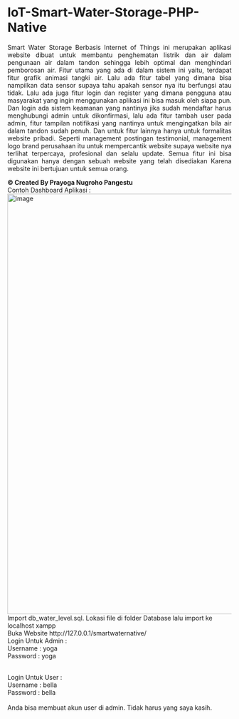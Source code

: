 # IoT-Smart-Water-Storage-PHP-Native
<p align="justify">Smart Water Storage Berbasis Internet of Things ini merupakan aplikasi website dibuat untuk membantu penghematan listrik dan air dalam pengunaan air dalam tandon sehingga lebih optimal dan menghindari pemborosan air. Fitur utama yang ada di dalam sistem ini yaitu, terdapat fitur grafik animasi tangki air. Lalu ada fitur tabel yang dimana bisa nampilkan data sensor supaya tahu apakah sensor nya itu berfungsi atau tidak. Lalu ada juga fitur login dan register yang dimana pengguna atau masyarakat yang ingin menggunakan aplikasi ini bisa masuk oleh siapa pun. Dan login ada sistem keamanan yang nantinya jika sudah mendaftar harus menghubungi admin untuk dikonfirmasi, lalu ada fitur tambah user pada admin, fitur tampilan notifikasi yang nantinya untuk mengingatkan bila air dalam tandon sudah penuh. Dan untuk fitur lainnya hanya untuk formalitas website pribadi. Seperti management postingan testimonial, management logo brand perusahaan itu untuk mempercantik website supaya website nya terlihat terpercaya, profesional dan selalu update. Semua fitur ini bisa digunakan hanya dengan sebuah website yang telah disediakan Karena website ini bertujuan untuk semua orang. </p
<br><strong> © Created By Prayoga Nugroho Pangestu </strong>
<br> Contoh Dashboard Aplikasi :

<img width="943" alt="image" src="https://user-images.githubusercontent.com/34431995/183300505-36b937b9-9895-45d6-ac37-854d9a88d9f5.png">
<br> Import db_water_level.sql. Lokasi file di folder Database lalu import ke localhost xampp
<br> Buka Website http://127.0.0.1/smartwaternative/
<br> Login Untuk Admin :
<br> Username : yoga
<br> Password : yoga

<br> Login Untuk User :
<br> Username : bella
<br> Password : bella
<br>
<br>Anda bisa membuat akun user di admin. Tidak harus yang saya kasih.
